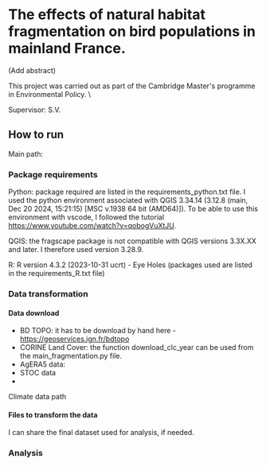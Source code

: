 # The effects of natural habitat fragmentation on bird populations in mainland France.

(Add abstract)

This project was carried out as part of the Cambridge Master's programme in Environmental Policy. \\

Supervisor: S.V.

## How to run

Main path:

### Package requirements

Python: package required are listed in the requirements_python.txt file. I used the python environment associated with QGIS 3.34.14 (3.12.8 (main, Dec 20 2024, 15:21:15) [MSC v.1938 64 bit (AMD64)]). To be able to use this environment with vscode, I followed the tutorial https://www.youtube.com/watch?v=qobogVuXtJU.

QGIS: the fragscape package is not compatible with QGIS versions 3.3X.XX and later. I therefore used version 3.28.9.

R: R version 4.3.2 (2023-10-31 ucrt) - Eye Holes (packages used are listed in the requirements_R.txt file)

### Data transformation

#### Data download

- BD TOPO: it has to be download by hand here - https://geoservices.ign.fr/bdtopo
- CORINE Land Cover: the function download_clc_year can be used from the main_fragmentation.py file.
- AgERA5 data: 
- STOC data
- 

Climate data path

#### Files to transform the data

I can share the final dataset used for analysis, if needed.

### Analysis

